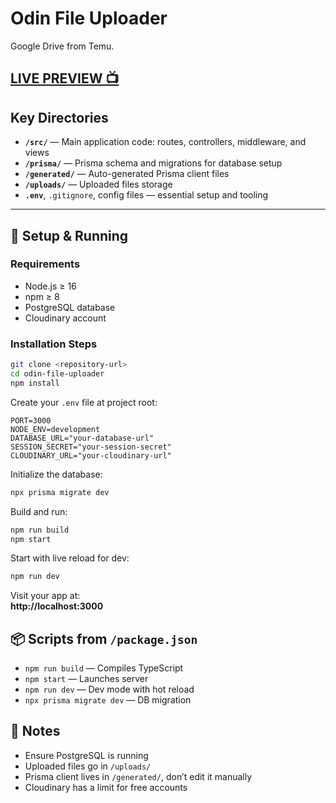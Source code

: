 # Odin File Uploader

Google Drive from Temu.

## [LIVE PREVIEW 📺](https://odin-file-uploader-yk6y.onrender.com/)

## Key Directories

- **`/src/`** — Main application code: routes, controllers, middleware, and views
- **`/prisma/`** — Prisma schema and migrations for database setup
- **`/generated/`** — Auto-generated Prisma client files
- **`/uploads/`** — Uploaded files storage
- **`.env`**, `.gitignore`, config files — essential setup and tooling

---

## 🔧 Setup & Running

### Requirements

- Node.js ≥ 16
- npm ≥ 8
- PostgreSQL database
- Cloudinary account

### Installation Steps

```bash
git clone <repository-url>
cd odin-file-uploader
npm install
```

Create your `.env` file at project root:

```properties
PORT=3000
NODE_ENV=development
DATABASE_URL="your-database-url"
SESSION_SECRET="your-session-secret"
CLOUDINARY_URL="your-cloudinary-url"
```

Initialize the database:

```bash
npx prisma migrate dev
```

Build and run:

```bash
npm run build
npm start
```

Start with live reload for dev:

```bash
npm run dev
```

Visit your app at:  
**http://localhost:3000**

## 📦 Scripts from `/package.json`

- `npm run build` — Compiles TypeScript
- `npm start` — Launches server
- `npm run dev` — Dev mode with hot reload
- `npx prisma migrate dev` — DB migration

## 📝 Notes

- Ensure PostgreSQL is running
- Uploaded files go in `/uploads/`
- Prisma client lives in `/generated/`, don’t edit it manually
- Cloudinary has a limit for free accounts
